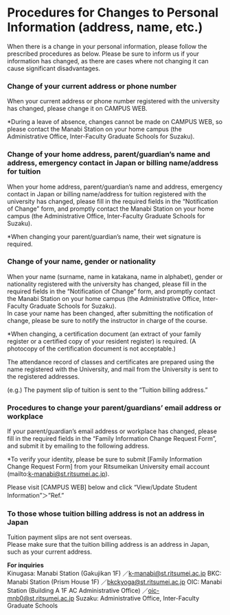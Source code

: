 # Procedures for Changes to Personal Information (address, name, etc.)

When there is a change in your personal information, please follow the prescribed procedures as below. Please be sure to inform us if your information has changed, as there are cases where not changing it can cause significant disadvantages.

### Change of your current address or phone number

When your current address or phone number registered with the university has changed, please change it on CAMPUS WEB.

*During a leave of absence, changes cannot be made on CAMPUS WEB, so please contact the Manabi Station on your home campus (the Administrative Office, Inter-Faculty Graduate Schools for Suzaku).


### Change of your home address, parent/guardian’s name and address, emergency contact in Japan or billing name/address for tuition

When your home address, parent/guardian’s name and address, emergency contact in Japan or billing name/address for tuition registered with the university has changed, please fill in the required fields in the “Notification of Change” form, and promptly contact the Manabi Station on your home campus (the Administrative Office, Inter-Faculty Graduate Schools for Suzaku).

*When changing your parent/guardian’s name, their wet signature is required.

### Change of your name, gender or nationality

When your name (surname, name in katakana, name in alphabet), gender or nationality registered with the university has changed, please fill in the required fields in the “Notification of Change” form, and promptly contact the Manabi Station on your home campus (the Administrative Office, Inter-Faculty Graduate Schools for Suzaku).  
In case your name has been changed, after submitting the notification of change, please be sure to notify the instructor in charge of the course.

*When changing, a certification document (an extract of your family register or a certified copy of your resident register) is required. (A photocopy of the certification document is not acceptable.)

The attendance record of classes and certificates are prepared using the name registered with the University, and mail from the University is sent to the registered addresses.

(e.g.) The payment slip of tuition is sent to the “Tuition billing address.”

### Procedures to change your parent/guardians’ email address or workplace

If your parent/guardian’s email address or workplace has changed, please fill in the required fields in the “Family Information Change Request Form”, and submit it by emailing to the following address.

*To verify your identity, please be sure to submit [Family Information Change Request Form] from your Ritsumeikan University email account (mailto:k-manabi@st.ritsumei.ac.jp).



Please visit [CAMPUS WEB] below and click “View/Update Student Information”＞”Ref.”


### To those whose tuition billing address is not an address in Japan

Tuition payment slips are not sent overseas.  
Please make sure that the tuition billing address is an address in Japan, such as your current address.

**For inquiries**  
Kinugasa: Manabi Station (Gakujikan 1F) ／k-manabi@st.ritsumei.ac.jp
BKC: Manabi Station (Prism House 1F) ／bkckyoga@st.ritsumei.ac.jp
OIC: Manabi Station (Building A 1F AC Administrative Office) ／oic-mnb0@st.ritsumei.ac.jp
Suzaku: Administrative Office, Inter-Faculty Graduate Schools